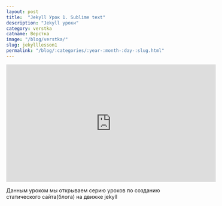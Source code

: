 ```yaml
---
layout: post
title:  "Jekyll Урок 1. Sublime text"
description: "Jekyll уроки"
category: verstka
catname: Верстка
image: "/blog/verstka/"
slug: jekylllesson1
permalink: "/blog/:categories/:year-:month-:day-:slug.html"
---
```

<iframe width="560" height="315" src="https://www.youtube.com/embed/ZWPCXhJK_Rc?rel=0" frameborder="0" allowfullscreen></iframe>
<p>Данным уроком мы открываем серию уроков по созданию статического сайта(блога) на движке jekyll 
